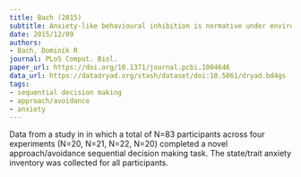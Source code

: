 ```yaml
---
title: Bach (2015)
subtitle: Anxiety-like behavioural inhibition is normative under environmental threat-reward correlations
date: 2015/12/09
authors:
- Bach, Dominik R
journal: PLoS Comput. Biol.
paper_url: https://doi.org/10.1371/journal.pcbi.1004646
data_url: https://datadryad.org/stash/dataset/doi:10.5061/dryad.bd4gs
tags:
- sequential decision making
- approach/avoidance
- anxiety
---
```


Data from a study in in which a total of N=83 participants across four experiments (N=20, N=21, N=22, N=20) completed a novel approach/avoidance sequential decision making task. The state/trait anxiety inventory was collected for all participants.
